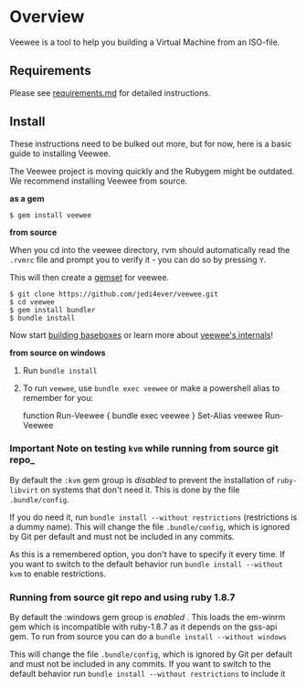 # Overview

Veewee is a tool to help you building a Virtual Machine from an ISO-file.


## Requirements

Please see [requirements.md](requirements.md) for detailed instructions.


## Install

These instructions need to be bulked out more, but for now, here is a basic guide to installing Veewee.

The Veewee project is moving quickly and the Rubygem might be outdated. We recommend installing Veewee from source.

__as a gem__

    $ gem install veewee

__from source__

When you cd into the veewee directory, rvm should automatically read the `.rvmrc` file
and prompt you to verify it - you can do so by pressing `Y`.

This will then create a [gemset](https://rvm.io/gemsets/basics/) for veewee.

    $ git clone https://github.com/jedi4ever/veewee.git
    $ cd veewee
    $ gem install bundler
    $ bundle install

Now start [building baseboxes](running.md) or learn more about [veewee's internals](definition.md)!

__from source on windows__

1. Run `bundle install`

2. To run `veewee`, use `bundle exec veewee` or make a powershell alias to remember for you:

    function Run-Veewee { bundle exec veewee }
    Set-Alias veewee Run-Veewee


### Important Note on testing `kvm` while running from source git repo_

By default the `:kvm` gem group is *disabled* to prevent the installation of `ruby-libvirt` on systems
that don't need it. This is done by the file `.bundle/config`.

If you do need it, run `bundle install --without restrictions` (restrictions is a dummy name).
This will change the file `.bundle/config`, which is ignored by Git per default and must not be included in any commits.

As this is a remembered option, you don't have to specify it every time.
If you want to switch to the default behavior run `bundle install --without kvm` to enable restrictions.

### Running from source git repo and using ruby 1.8.7

By default the :windows gem group is *enabled* . This loads the em-winrm gem which is incompatible with ruby-1.8.7 as it depends on the gss-api gem. To run from source you can do a `bundle install --without windows`

This will change the file `.bundle/config`, which is ignored by Git per default and must not be included in any commits.
If you want to switch to the default behavior run `bundle install --without restrictions` to include it

